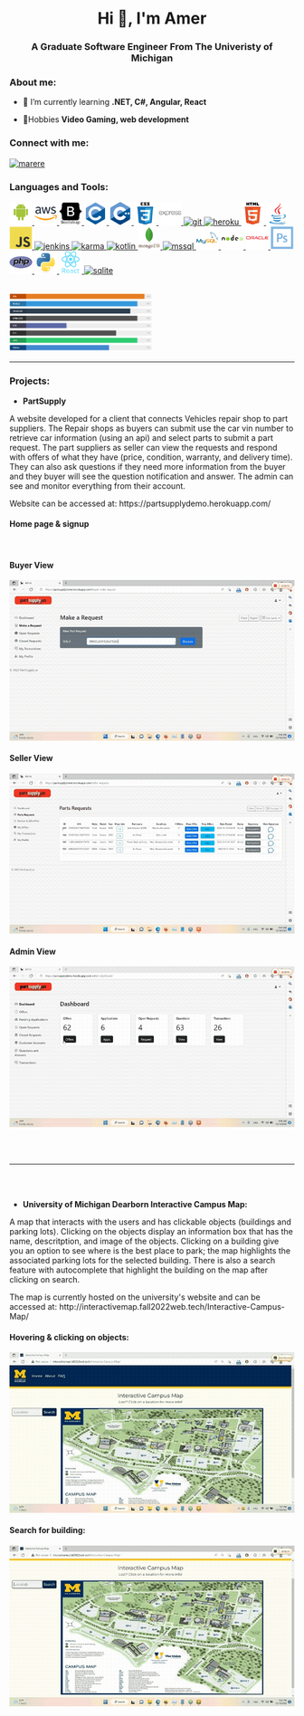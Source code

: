 
<h1 align="center">Hi 👋, I'm Amer</h1>
<h3 align="center">A Graduate Software Engineer From The Univeristy of Michigan</h3>
<h3 align="left">About me:</h3>


- 🌱 I’m currently learning **.NET, C#, Angular, React**

- 🤝Hobbies **Video Gaming, web development**

<h3 align="left">Connect with me:</h3>
<p align="left">
<!--   <a href="https://codepen.io/mme" target="blank"><img align="center" src="https://raw.githubusercontent.com/rahuldkjain/github-profile-readme-generator/master/src/images/icons/Social/codepen.svg" alt="mme" height="30" width="40" /></a>
  <a href="https://dev.to/mme" target="blank"><img align="center" src="https://raw.githubusercontent.com/rahuldkjain/github-profile-readme-generator/master/src/images/icons/Social/devto.svg" alt="mme" height="30" width="40" /></a> -->
  <a href="https://linkedin.com/in/amer-alduays-547477234/" target="blank"><img align="center" src="https://raw.githubusercontent.com/rahuldkjain/github-profile-readme-generator/master/src/images/icons/Social/linked-in-alt.svg" alt="marere" height="30"
      width="40" /></a>
<!--   <a href="https://www.leetcode.com/mme" target="blank"><img align="center" src="https://raw.githubusercontent.com/rahuldkjain/github-profile-readme-generator/master/src/images/icons/Social/leet-code.svg" alt="mme" height="30" width="40" /></a> -->
</p>

<h3 align="left">Languages and Tools:</h3>
<p align="left"> <a href="https://developer.android.com" target="_blank" rel="noreferrer"> <img src="https://raw.githubusercontent.com/devicons/devicon/master/icons/android/android-original-wordmark.svg" alt="android" width="40" height="40" /> </a>
  <a href="https://aws.amazon.com" target="_blank" rel="noreferrer"> <img src="https://raw.githubusercontent.com/devicons/devicon/master/icons/amazonwebservices/amazonwebservices-original-wordmark.svg" alt="aws" width="40" height="40" /> </a> <a
    href="https://getbootstrap.com" target="_blank" rel="noreferrer"> <img src="https://raw.githubusercontent.com/devicons/devicon/master/icons/bootstrap/bootstrap-plain-wordmark.svg" alt="bootstrap" width="40" height="40" /> </a> <a
    href="https://www.cprogramming.com/" target="_blank" rel="noreferrer"> <img src="https://raw.githubusercontent.com/devicons/devicon/master/icons/c/c-original.svg" alt="c" width="40" height="40" /> </a> <a href="https://www.w3schools.com/cpp/"
    target="_blank" rel="noreferrer"> <img src="https://raw.githubusercontent.com/devicons/devicon/master/icons/cplusplus/cplusplus-original.svg" alt="cplusplus" width="40" height="40" /> </a> <a href="https://www.w3schools.com/css/" target="_blank"
    rel="noreferrer"> <img src="https://raw.githubusercontent.com/devicons/devicon/master/icons/css3/css3-original-wordmark.svg" alt="css3" width="40" height="40" /> </a> <a href="https://expressjs.com" target="_blank" rel="noreferrer"> <img
      src="https://raw.githubusercontent.com/devicons/devicon/master/icons/express/express-original-wordmark.svg" alt="express" width="40" height="40" /> </a> <a href="https://git-scm.com/" target="_blank" rel="noreferrer"> <img
      src="https://www.vectorlogo.zone/logos/git-scm/git-scm-icon.svg" alt="git" width="40" height="40" /> </a> <a href="https://heroku.com" target="_blank" rel="noreferrer"> <img src="https://www.vectorlogo.zone/logos/heroku/heroku-icon.svg"
      alt="heroku" width="40" height="40" /> </a> <a href="https://www.w3.org/html/" target="_blank" rel="noreferrer"> <img src="https://raw.githubusercontent.com/devicons/devicon/master/icons/html5/html5-original-wordmark.svg" alt="html5" width="40"
      height="40" /> </a> <a href="https://www.java.com" target="_blank" rel="noreferrer"> <img src="https://raw.githubusercontent.com/devicons/devicon/master/icons/java/java-original.svg" alt="java" width="40" height="40" /> </a> <a
    href="https://developer.mozilla.org/en-US/docs/Web/JavaScript" target="_blank" rel="noreferrer"> <img src="https://raw.githubusercontent.com/devicons/devicon/master/icons/javascript/javascript-original.svg" alt="javascript" width="40"
      height="40" /> </a> <a href="https://www.jenkins.io" target="_blank" rel="noreferrer"> <img src="https://www.vectorlogo.zone/logos/jenkins/jenkins-icon.svg" alt="jenkins" width="40" height="40" /> </a> <a
    href="https://karma-runner.github.io/latest/index.html" target="_blank" rel="noreferrer"> <img src="https://raw.githubusercontent.com/detain/svg-logos/780f25886640cef088af994181646db2f6b1a3f8/svg/karma.svg" alt="karma" width="40" height="40" />
  </a> <a href="https://kotlinlang.org" target="_blank" rel="noreferrer"> <img src="https://www.vectorlogo.zone/logos/kotlinlang/kotlinlang-icon.svg" alt="kotlin" width="40" height="40" /> </a> <a href="https://www.mongodb.com/" target="_blank"
    rel="noreferrer"> <img src="https://raw.githubusercontent.com/devicons/devicon/master/icons/mongodb/mongodb-original-wordmark.svg" alt="mongodb" width="40" height="40" /> </a> <a href="https://www.microsoft.com/en-us/sql-server" target="_blank"
    rel="noreferrer"> <img src="https://www.svgrepo.com/show/303229/microsoft-sql-server-logo.svg" alt="mssql" width="40" height="40" /> </a> <a href="https://www.mysql.com/" target="_blank" rel="noreferrer"> <img
      src="https://raw.githubusercontent.com/devicons/devicon/master/icons/mysql/mysql-original-wordmark.svg" alt="mysql" width="40" height="40" /> </a> <a href="https://nodejs.org" target="_blank" rel="noreferrer"> <img
      src="https://raw.githubusercontent.com/devicons/devicon/master/icons/nodejs/nodejs-original-wordmark.svg" alt="nodejs" width="40" height="40" /> </a> <a href="https://www.oracle.com/" target="_blank" rel="noreferrer"> <img
      src="https://raw.githubusercontent.com/devicons/devicon/master/icons/oracle/oracle-original.svg" alt="oracle" width="40" height="40" /> </a> <a href="https://www.photoshop.com/en" target="_blank" rel="noreferrer"> <img
      src="https://raw.githubusercontent.com/devicons/devicon/master/icons/photoshop/photoshop-line.svg" alt="photoshop" width="40" height="40" /> </a> <a href="https://www.php.net" target="_blank" rel="noreferrer"> <img
      src="https://raw.githubusercontent.com/devicons/devicon/master/icons/php/php-original.svg" alt="php" width="40" height="40" /> </a> <a href="https://www.python.org" target="_blank" rel="noreferrer"> <img
      src="https://raw.githubusercontent.com/devicons/devicon/master/icons/python/python-original.svg" alt="python" width="40" height="40" /> </a> <a href="https://reactjs.org/" target="_blank" rel="noreferrer"> <img
      src="https://raw.githubusercontent.com/devicons/devicon/master/icons/react/react-original-wordmark.svg" alt="react" width="40" height="40" /> </a> <a href="https://www.sqlite.org/" target="_blank" rel="noreferrer"> <img
      src="https://www.vectorlogo.zone/logos/sqlite/sqlite-icon.svg" alt="sqlite" width="40" height="40" /> </a> </p>




<br>

<img src="https://github.com/aaldu/partsup123/blob/main/skills.png" style="width: 50%;" alt="">

<hr>
<p> <h3 align="left">Projects:</h3> </p>

- **PartSupply**
<p>A website developed for a client that connects Vehicles repair shop to part suppliers. The Repair shops as buyers can submit use the car vin number to retrieve car information (using an api) and select parts to submit a part request. The part suppliers as seller can view the requests and respond with offers of what they have (price, condition, warranty, and delivery time). They can also ask questions if they need more information from the buyer and they buyer will see the question notification and answer. The admin can see and monitor everything from their account.</p>
Website can be accessed at: https://partsupplydemo.herokuapp.com/

<p> <h4 align="left">Home page & signup</h4> </p>
<a href="https://github.com/aaldu/partsup123/blob/main/homepage.gif"><img src="https://github.com/aaldu/partsup123/blob/main/homepage.gif" alt=""></a>
<p> <h4 align="left">Buyer View</h4> </p>
<a href="https://github.com/aaldu/partsup123/blob/main/homepage.gif"><img src="https://github.com/aaldu/partsup123/blob/main/buyer.gif" alt=""></a>
<p> <h4 align="left">Seller View</h4> </p>
<a href="https://github.com/aaldu/partsup123/blob/main/homepage.gif"><img src="https://github.com/aaldu/partsup123/blob/main/seller.gif" alt=""></a>
<p> <h4 align="left">Admin View</h4> </p>
<a href="https://github.com/aaldu/partsup123/blob/main/homepage.gif"><img src="https://github.com/aaldu/partsup123/blob/main/admin.gif" alt=""></a>

<br><br><hr><br><br>

- **University of Michigan Dearborn Interactive Campus Map:**
<p>A map that interacts with the users and has clickable objects (buildings and parking lots). Clicking on the objects display an information box that has the name, descritption, and image of the objects. Clicking on a building give you an option to see where is the best place to park; the map highlights the associated parking lots for the selected building. There is also a search feature with autocomplete that highlight the building on the map after clicking on search.</p>
The map is currently hosted on the university's website and can be accessed at: http://interactivemap.fall2022web.tech/Interactive-Campus-Map/

<p> <h4 align="left">Hovering & clicking on objects:</h4> </p>
<a href="https://github.com/aaldu/umdmap12/blob/main/hover.gif"><img src="https://github.com/aaldu/umdmap12/blob/main/hover.gif" alt=""></a>
<p> <h4 align="left">Search for building:</h4> </p>
<a href="https://github.com/aaldu/umdmap12/blob/main/search.gif"><img src="https://github.com/aaldu/umdmap12/blob/main/search.gif" alt=""></a>





<!-- <p><img align="left" src="https://github-readme-stats.vercel.app/api/top-langs?username=maerea&show_icons=true&locale=en&layout=compact" alt="maerea" /></p> -->






<!--
**aaldu/aaldu** is a ✨ _special_ ✨ repository because its `README.md` (this file) appears on your GitHub profile.

Here are some ideas to get you started:

- 🔭 I’m currently working on ...
- 🌱 I’m currently learning ...
- 👯 I’m looking to collaborate on ...
- 🤔 I’m looking for help with ...
- 💬 Ask me about ...
- 📫 How to reach me: ...
- 😄 Pronouns: ...
- ⚡ Fun fact: ...
-->
